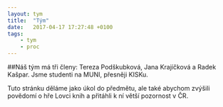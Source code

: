 ```yaml
---
layout: tym
title:  "Tým"
date:   2017-04-17 17:27:48 +0100
tags: 
    - tym
    - proc
---
```

##Náš tým má tři členy: 
Tereza Podškubková, Jana Krajíčková a Radek Kašpar. Jsme studenti na MUNI, přesněji KISKu.

Tuto stránku děláme jako úkol do předmětu, ale také abychom zvýšili povědomí o hře Lovci knih a přitáhli k ní větší pozornost v ČR.

